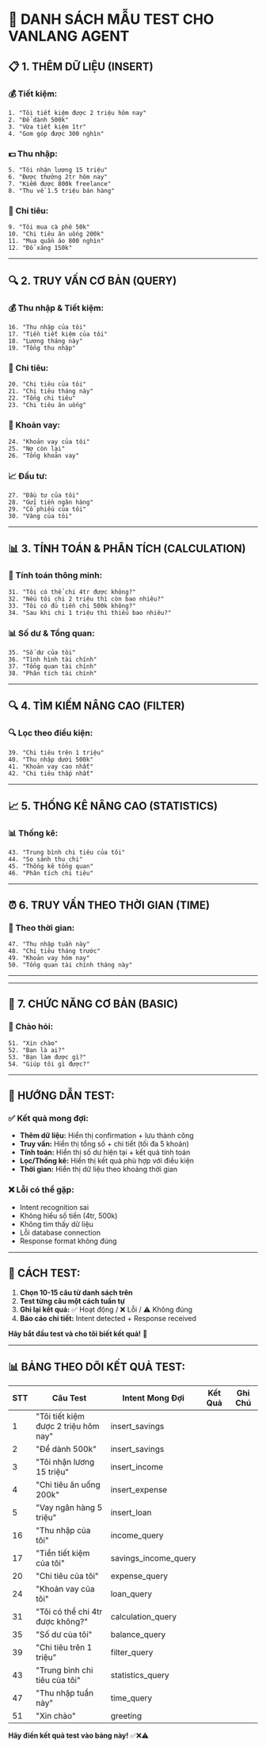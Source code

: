 # 🧪 **DANH SÁCH MẪU TEST CHO VANLANG AGENT**

## 📋 **1. THÊM DỮ LIỆU (INSERT)**

### **💰 Tiết kiệm:**
```
1. "Tôi tiết kiệm được 2 triệu hôm nay"
2. "Để dành 500k"
3. "Vừa tiết kiệm 1tr"
4. "Gom góp được 300 nghìn"
```

### **💵 Thu nhập:**
```
5. "Tôi nhận lương 15 triệu"
6. "Được thưởng 2tr hôm nay"
7. "Kiếm được 800k freelance"
8. "Thu về 1.5 triệu bán hàng"
```

### **💸 Chi tiêu:**
```
9. "Tôi mua cà phê 50k"
10. "Chi tiêu ăn uống 200k"
11. "Mua quần áo 800 nghìn"
12. "Đổ xăng 150k"
```
<!-- 
### **🏦 Khoản vay:**
```
13. "Tôi vay ngân hàng 5 triệu"
14. "Mượn bạn 500k"
15. "Cho vay 2tr"
``` -->

---

## 🔍 **2. TRUY VẤN CƠ BẢN (QUERY)**

### **💰 Thu nhập & Tiết kiệm:**
```
16. "Thu nhập của tôi"
17. "Tiền tiết kiệm của tôi"
18. "Lương tháng này"
19. "Tổng thu nhập"
```

### **💸 Chi tiêu:**
```
20. "Chi tiêu của tôi"
21. "Chi tiêu tháng này"
22. "Tổng chi tiêu"
23. "Chi tiêu ăn uống"
```

### **🏦 Khoản vay:**
```
24. "Khoản vay của tôi"
25. "Nợ còn lại"
26. "Tổng khoản vay"
```

### **📈 Đầu tư:**
```
27. "Đầu tư của tôi"
28. "Gửi tiền ngân hàng"
29. "Cổ phiếu của tôi"
30. "Vàng của tôi"
```

---

## 📊 **3. TÍNH TOÁN & PHÂN TÍCH (CALCULATION)**

### **🧮 Tính toán thông minh:**
```
31. "Tôi có thể chi 4tr được không?"
32. "Nếu tôi chi 2 triệu thì còn bao nhiêu?"
33. "Tôi có đủ tiền chi 500k không?"
34. "Sau khi chi 1 triệu thì thiếu bao nhiêu?"
```

### **📊 Số dư & Tổng quan:**
```
35. "Số dư của tôi"
36. "Tình hình tài chính"
37. "Tổng quan tài chính"
38. "Phân tích tài chính"
```

---

## 🔍 **4. TÌM KIẾM NÂNG CAO (FILTER)**

### **🔍 Lọc theo điều kiện:**
```
39. "Chi tiêu trên 1 triệu"
40. "Thu nhập dưới 500k"
41. "Khoản vay cao nhất"
42. "Chi tiêu thấp nhất"
```

---

## 📈 **5. THỐNG KÊ NÂNG CAO (STATISTICS)**

### **📊 Thống kê:**
```
43. "Trung bình chi tiêu của tôi"
44. "So sánh thu chi"
45. "Thống kê tổng quan"
46. "Phân tích chi tiêu"
```

---

## ⏰ **6. TRUY VẤN THEO THỜI GIAN (TIME)**

### **📅 Theo thời gian:**
```
47. "Thu nhập tuần này"
48. "Chi tiêu tháng trước"
49. "Khoản vay hôm nay"
50. "Tổng quan tài chính tháng này"
```
*****************************************

*****************************************
## 🤖 **7. CHỨC NĂNG CƠ BẢN (BASIC)**

### **👋 Chào hỏi:**
```
51. "Xin chào"
52. "Bạn là ai?"
53. "Bạn làm được gì?"
54. "Giúp tôi gì được?"
```

---

## 📝 **HƯỚNG DẪN TEST:**

### **✅ Kết quả mong đợi:**
- **Thêm dữ liệu:** Hiển thị confirmation + lưu thành công
- **Truy vấn:** Hiển thị tổng số + chi tiết (tối đa 5 khoản)
- **Tính toán:** Hiển thị số dư hiện tại + kết quả tính toán
- **Lọc/Thống kê:** Hiển thị kết quả phù hợp với điều kiện
- **Thời gian:** Hiển thị dữ liệu theo khoảng thời gian

### **❌ Lỗi có thể gặp:**
- Intent recognition sai
- Không hiểu số tiền (4tr, 500k)
- Không tìm thấy dữ liệu
- Lỗi database connection
- Response format không đúng

---

## 🎯 **CÁCH TEST:**

1. **Chọn 10-15 câu từ danh sách trên**
2. **Test từng câu một cách tuần tự**
3. **Ghi lại kết quả:** ✅ Hoạt động / ❌ Lỗi / ⚠️ Không đúng
4. **Báo cáo chi tiết:** Intent detected + Response received

**Hãy bắt đầu test và cho tôi biết kết quả!** 🚀

---

## 📊 **BẢNG THEO DÕI KẾT QUẢ TEST:**

| STT | Câu Test | Intent Mong Đợi | Kết Quả | Ghi Chú |
|-----|----------|----------------|---------|---------|
| 1   | "Tôi tiết kiệm được 2 triệu hôm nay" | insert_savings | | |
| 2   | "Để dành 500k" | insert_savings | | |
| 3   | "Tôi nhận lương 15 triệu" | insert_income | | |
| 4   | "Chi tiêu ăn uống 200k" | insert_expense | | |
| 5   | "Vay ngân hàng 5 triệu" | insert_loan | | |
| 16  | "Thu nhập của tôi" | income_query | | |
| 17  | "Tiền tiết kiệm của tôi" | savings_income_query | | |
| 20  | "Chi tiêu của tôi" | expense_query | | |
| 24  | "Khoản vay của tôi" | loan_query | | |
| 31  | "Tôi có thể chi 4tr được không?" | calculation_query | | |
| 35  | "Số dư của tôi" | balance_query | | |
| 39  | "Chi tiêu trên 1 triệu" | filter_query | | |
| 43  | "Trung bình chi tiêu của tôi" | statistics_query | | |
| 47  | "Thu nhập tuần này" | time_query | | |
| 51  | "Xin chào" | greeting | | |

**Hãy điền kết quả test vào bảng này!** ✅❌⚠️

